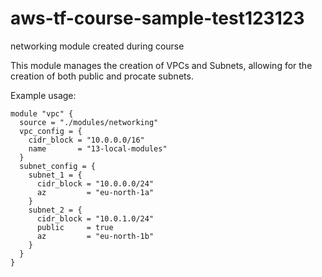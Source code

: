 # aws-tf-course-sample-test123123
networking module created during course

This module manages the creation of VPCs and Subnets, allowing for the creation of both public and procate subnets.

Example usage:
```
module "vpc" {
  source = "./modules/networking"
  vpc_config = {
    cidr_block = "10.0.0.0/16"
    name       = "13-local-modules"
  }
  subnet_config = {
    subnet_1 = {
      cidr_block = "10.0.0.0/24"
      az         = "eu-north-1a"
    }
    subnet_2 = {
      cidr_block = "10.0.1.0/24"
      public     = true
      az         = "eu-north-1b"
    }
  }
}
```